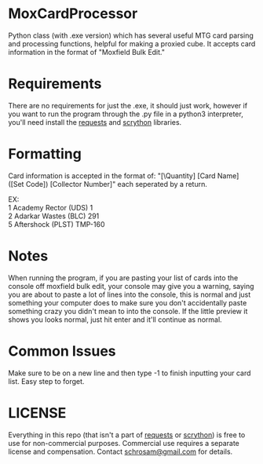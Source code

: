 # MoxCardProcessor
Python class (with .exe version) which has several useful MTG card parsing and processing functions, helpful for making a proxied cube. It accepts card information in the format of "Moxfield Bulk Edit."

# Requirements
There are no requirements for just the .exe, it should just work, however if you want to run the program through the .py file in a python3 interpreter, you'll need install the <a href="https://github.com/psf/requests">requests</a> and <a href="https://github.com/NandaScott/Scrython">scrython</a> libraries.

# Formatting
Card information is accepted in the format of: "[\Quantity] [Card Name] ([Set Code]) [Collector Number]" each seperated by a return.

EX:  
    1 Academy Rector (UDS) 1  
    2 Adarkar Wastes (BLC) 291  
    5 Aftershock (PLST) TMP-160  

# Notes
When running the program, if you are pasting your list of cards into the console off moxfield bulk edit, your console may give you a warning, saying you are about to paste a lot of lines into the console, this is normal and just something your computer does to make sure you don't accidentally paste something crazy you didn't mean to into the console. If the little preview it shows you looks normal, just hit enter and it'll continue as normal.

# Common Issues
Make sure to be on a new line and then type -1 to finish inputting your card list. Easy step to forget.

# LICENSE
Everything in this repo (that isn't a part of <a href="https://github.com/psf/requests">requests</a> or <a href="https://github.com/NandaScott/Scrython">scrython</a>) is free to use for non-commercial purposes. Commercial use requires a separate license and compensation. Contact schrosam@gmail.com for details.
